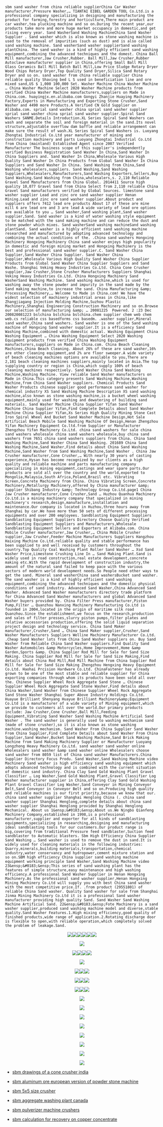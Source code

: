 
```
sbm sand washer from china reliable supplierChina Car Washer manufacturer,Pressure Washer,… TIANTAI EIBEL GARDEN TOOL Co.Ltd.is a professional company specializing in designing and manufacturing the product for farming,forestry and horticulture,There main product are car washer,tea plucking machine and so on.During the recent year,our products take more and more huge market occupancy in domestic,and get rising every year. Sand WasherSand Washing MachineChina Sand Washer Supplier . Sand washer which is also known as stone washing machine is used to the removal of impurities (such as dust) and is also called sand washing machine. Sand washerSand washer supplierSand washing plantChina. The sand washer is a kind of highly efficient sand washing equipment,combining the advanced techniques and the domest. China Ball Mill manufacturer,Jaw Crusher,Rubber. Ball Mill,Jaw Crusher,Rubber Autoclave manufacturer supplier in China,offering Small Ball Mill Glass Ceramics Ball Mill Batch Ball Mill,Low Price Sludge Rotary Dryer Wood Chips Rotary Dryer,Top Quality Sand Dryer,Silica Sand Rotary Dryer and so on. sand washer from china reliable supplier China reliable quality Shaving bed L S used in beneficiation line and ore mixed sand,US $ 1,000 100,000 Set. Washer Machine China Washer Machine … China Washer Machine Select 2020 Washer Machine products from verified China Washer Machine manufacturers,suppliers on Made in China.com. huayingjx.en.alibaba.com Gongyi Zhanjie Huaying Machinery Factory,Experts in Manufacturing and Exporting Stone Crusher,Sand Washer and 4490 more Products.A Verified CN Gold Supplier on Alibaba.com. sprial sand washer china sprial sand washer supplier sprial sand washer china sprial sand washer supplier.Spiral Sand Washers SANME.Details Introduction.XL Series Spiral Sand Washers can wash and separate the soil and foreign material in the sand.Its novel structure,adjustable overflow dam baffle and reliable arrangement can make sure the result of wash.XL Series Spiral Sand Washers is. Luoyang Zhongtai Industrial Co.Ltd year manufacturer of mining and construction machinery and parts Luoyang Zhongtai Industrial Co.Ltd from China (mainland) Established Agent since 2007 Verified Manufacturer The business scope of this supplier's independently verified Business Registration Sand Washer In China,Sand Washer In China Suppliers and. Sand Washer In China,Wholesale Various High Quality Sand Washer In China Products from Global Sand Washer In China Suppliers and Sand Washer In China. Sand Washing from China,Sand Washing wholesalers,suppliers. Sand Washing,Sand Washing Suppliers,Wholesalers,Manufacturers,Sand Washing Exporters,Sellers,Buy Sand Washing.Sand Washing from China,wholesalers,s. 2,110 Reliable Gravel Sand Manufacturers from China Global. 2014411 Source high quality 10,077 Gravel Sand from China Select from 2,110 reliable China Gravel Sand manufacturers verified by Global Sources. limestone sand washer supplier Lead and zinc ore sand washer supplier Henan Mining.Lead and zinc ore sand washer supplier.About product and suppliers offers 7412 lead ore products About 17 of these are mine mill 6 are lead ore and 3 are lead A wide variety of lead ore options are available to you … Sand washer,Sand washing plant,Sand washer supplier,Sand. Sand washer is a kind of water washing style equipment to be matched with the sand making machine and can reduce the dust and stone powder which mixes. Sand washerSand washing machineSand washing plantSand. Sand washer is a highly efficient sand washing machine researched and manufactured by adopting advanced technology and combining the actual conditions of the. .China sand washers Hongxing Machinery Hongxing Machinery China sand washer enjoys high popularity in domestic and foreign mining market and Hongxing Machinery is the best and professional sand washer supplier.C. Sand Washer China Supplier,Sand Washer China Supplier. Sand Washer China Supplier,Wholesale Various High Quality Sand Washer China Supplier Products from Global Sand Washer China Supplier Suppliers and Sand Washe. Shanghai Veking Heavy Industries Co.Ltd. China Cone Crusher supplier,Jaw Crusher,Stone Crusher Manufacturers Suppliers Shanghai Veking Heavy Industries Co.Ltd. China Hongxing Machinery Sand WasherSand Washing Machine. Sand washing machine,which is used for washing away the stone powder and impurity in the sand made by the Sand making machine,to increase the sand. China Manufacturing &amp; Processing Machinery,… Welcome to Made in China.com! We have the widest selection of machinery industrial areas in China,like Zhangjiagang Injection Molding Machine,Suzhou Plastic Machinery,Shanghai Engineering Construction Machinery and so on.Browse our selection of manufacturing &amp; … 20081225  Powered. 2 :23 Dec 200820081223 bslchina bslchina bslchina.chem supplier chem web chem web.cs reliable css basedforms css basedm. .washer supplier,Mineral sand washer,China sand washers. Sand washer is one of the Sand washing machine of Hongxing Sand washer supplier.It is a efficiency Sand Washing Machine,combined with domestic actual. Washing Equipment China Washing Equipment … China Washing Equipment Select 2020 Washing Equipment products from verified China Washing Equipment manufacturers,suppliers on Made in China.com. China Beach Cleaning Machines,China Beach Cleaning. About 26% of these are sand washer,16% are other cleaning equipment,and 2% are floor sweeper.A wide variety of beach cleaning machines options are available to you,There are 2,181 beach cleaning machines suppliers,mainly located in Asia.The top supplying country or region is China,which supply 100% of beach cleaning machines respectively. Sand Washer China Sand Washing Machine,Washing Machine. View reliable Sand Washer manufacturers on Made in China.This category presents Sand Washing Machine,Washing Machine,from China Sand Washer suppliers. Chemical Products Sand Washer Products chinese supplier good performance sand washer for chemical industry XS Sand Washing Machine Description XS sand washing machine,also known as stone washing machine,is a bucket wheel washing equipment,mainly used for washing and dewatering of building sand materials. Sand Washer Machine China Supplier Yifan Sand Washer Machine China Supplier Yifan,Find Complete Details about Sand Washer Machine China Supplier Yifan,Xs Series High Quality Mining Stone Cast Iron Spiral Wheel And Bucket Sand Washer Machine Design,Hot Sale Artificial Beach Mobile Sand Washing Machine Of Design,Henan Zhengzhou Yifan Machinery Equipment Co.ltd.from Supplier or Manufacturer Zhengzhou Yifan Machinery Co.Ltd. china sand washers for sale china sand washers wholesale china sand washers wholesale,buy china sand washers from 7651 china sand washers suppliers from China. China Sand Washing Machine,Sand Washer China Sand Washing. 201689 China Sand Washing Machine,Sand Washer,Find details about China Sand Washing Machine,Sand Washer from Sand Washing Machine,Sand Washer . China Jaw Crusher manufacturer,Cone Crusher,… With nearly 30 years of casting experience,Hysan has become recognized by our clients as a high quality and reliable machine and parts manufacturing company specializing in mining equipment,castings and wear spare parts.Our products are sold all over the country and the world,exported to Mongolia,Malaysia,South Africa,Poland,Brazil etc. Vibrating Screen,Concrete Machinery from China. China Vibrating Screen,Concrete Machinery,Metallurgy Machinery,offered by China manufacturer &amp; supplier Shibang Industry &amp; Technology Group Co.Ltd.page1 China Jaw Crusher manufacturer,Cone Crusher,Sand … Huzhou Quanhua Machinery Co.Ltd.is a mining machinery company that specialized in mining machinery's research,design,manufacture,installation and maintenance.Our company is located in Huzhou,three hours away from Shanghai by car.We have more than 50 sets of different processing equipments and over 200 employees. Sandblasting Equipment Suppliers Sandblasting Equipment Suppliers Directory Choose Quality Verified Sandblasting Equipment Suppliers and Manufacturers,Wholesale Sandblasting Equipment Sellers and Exporters at Alibaba.com. China Mobile Crusher manufacturer,Jaw Crusher,… China Mobile Crusher supplier,Jaw Crusher,Feeder Machine Manufacturers Suppliers Hangzhou Haixing Machine Co.Ltd.reliable quality and stable performance has been supplied to and well receivad by customers throughout the country.Top Quality Coal Washing Plant Roller Sand Washer … Xsd Sand Washer Price,Limestone Crushing Line In … Sand Making Plant.Sand is widely used in road construction,real estate development,concrete making etc.With the rapid development of construction industry,the amount of the natural sand failed to keep pace with the various sectors of modern world development needs.So People need other ways to get the sand. Mineral sand washerChina sand washersBucket sand washer. The sand washer is a kind of highly efficient sand washing equipment,combining the advanced techniques and the domestic physical conditions of sand industry. Advanced Sand Washer,China Advanced Sand Washer. Advanced Sand Washer manufacturers directory trade platform for China Advanced Sand Washer manufacturers and global Advanced Sand Washer buyers provided by. China Filter Press manufacturer,Piston Pump,Filter … Quanzhou Nanxing Machinery Manufacturing Co.Ltd is founded in 2004,located in the origin of maritime silk road Quanzhou.Since the establishment,we focus on the research,production and sales of filter presses,slurry piston pumps,filter plates and relative accessories production,offering the solid liquid separation project design and technology service. China Sand Maker manufacturer,Crusher,Sand … China Sand Maker supplier,Crusher,Sand Washer Manufacturers Suppliers Welline Machinery Manufacturer Co.Ltd. .Cheap Sand Washer lots from China Sand Washer suppliers on. Buy Sand Washer from Reliable China Sand Washer suppliers.Find Quality Sand Washer Automobiles &amp Motorcycles,Home Improvement,Home &amp Garden,Sports &amp. China Supplier Rod Mill for Sale for Sand Size Making. China Supplier Rod Mill for Sale for Sand Size Making,Find details about China Rod Mill,Rod Mill Machine from China Supplier Rod Mill for Sale for Sand Size Making Zhengzhou Hengxing Heavy Equipment Co.Ltd. Haohai Prcision Hardware Co.Ltd. ChinaFastener has already grown to be one of the most stable and reliable supplier for China exporting companies through whom its products have been sold all over the. Chinese Supplier Wheel Rock Aggregate Sand Stone … Chinese Supplier Wheel Rock Aggregate Sand Stone Washer,Find details about China Washer,Sand Washer from Chinese Supplier Wheel Rock Aggregate Sand Stone Washer Shanghai Super Above Industry Holdings Co.Ltd. Huayue Brilliant Shenyang Huayue Brilliant Machinery&amp;Equipment Co.Ltd is a manufacturer of a wide variety of Mining equipment,which we provide to customers all over the world.Our primary products include: Jaw Crusher,Cone Crusher,Ball Mill,Feeding Equipment,Vibrating Sand Washer Sand Washing Machine Artificial Sand Washer . The sand washer is generally used to washing mechanism sand (made of stone crusher),so it is also known as stone washing machine.washing mechanism. Sand Washer From China Supplier Sand Washer From China Supplier,Find Complete Details about Sand Washer From China Supplier,Sand Washer,Bucket Sand Washing Machine,Sand Brick Making Machine from Sand Making Machinery Supplier or Manufacturer Luoyang Longzhong Heavy Machinery Co.Ltd. sand washer sand washer online Wholesalers sand washer &amp sand washer online Wholesalers choose sand washer from 8059 list of China sand washer Manufacturers.China Supplier Directory Focus Produ. Sand Washer,Sand Washing Machine video Machinery Sand washer is high efficiency sand washing equipment which adopts advanced technology and is combined with the current situation of domestic sand industry. China Clay Sand Gold Washing Plant Gravel Classifier … Log Washer,Sand Gold Washing Plant,Gravel Classifier Log Washer manufacturer supplier in China,offering Clay Sand Gold Washing Plant Gravel Classifier Log Washer,Sand Conveyor in Mining Conveyor Belt,Sand Conveyor in Conveyor Belt and so on.Producing high quality and reliable machines is our first priority,because we know that our. china sand washer supplier Shanghai Henglong China (. china sand washer supplier Shanghai Henglong,complete details about china sand washer supplier Shanghai Henglong provided by Shanghai Henglong Mechanical. About us 1&ensp;&#0183;&ensp;About us.We Ningbo Qianfeng Machinery Company,established in 1998,is a professional manufacturer,supplier and exporter for all kinds of sandblasting equipments,specializing in researching,designing and manufacturing ideal sandblasting tools for our customers.Our product range is big,covering from traditional Pressure feed sandblaster,Suction feed sandblaster to Automatic blasters. Sbm High Efficiency China Supplier Sand Washing … Sand washer is used to remove the dust in sand.It is widely used for cleaning materials in the following industries: Quarry,minerals,building materials,transportation,chemical industry,water conservancy and hydropower,cement mixture station and so on.SBM high efficiency China supplier sand washing machine equipment working principle Sand Washer,Sand Washing Machine video 23&ensp;&#0183;&ensp;This series of sand washing plant has the features of simple structure,easy maintenance and high washing efficiency.A professional Sand Washer Supplier in Henan Hongxing Machinery.As the professional sand washer supplier,Henan Hongxing Mining Machinery Co.Ltd will supply you with best China sand washer with the most competitive price.If. .from product (29551801) of reliable China Sand washer. Quality Sand washer for sale from Shanghai Jinma Mining Machinery Co.Ltd it is a professional Sand washer manufacturer providing high quality Sand. Sand Washer Sand Washing Machine Artificial Sand. 22&ensp;&#0183;&ensp;Fote Machinery is a sand washer supplier,produced sand washing machine model and diverse,stable quality.Sand Washer Features.1.High mixing efficiency,good quality of finished products,wide range of application.2.Rotating discharge door is flexible to open,with reliable operation,which completely solved the problem of leakage.Sand. 
```

<div align="center">
  
<a rel="nofollow" href="https://m.shibang-china.com?f=github&k=sbm+sand+washer+from+china+reliable+supplier"><img src="https://static.shibang-china.com/en/l.png"></a><img src="https://static.shibang-china.com/en/hw.png"><a rel="nofollow" href="https://m.shibang-china.com/product/?f=github&k=sbm+sand+washer+from+china+reliable+supplier"><img src="https://static.shibang-china.com/en/p.png"></a><a rel="nofollow" href="https://m.shibang-china.com/cases/?f=github&k=sbm+sand+washer+from+china+reliable+supplier"><img src="https://static.shibang-china.com/en/c.png"></a><a rel="nofollow" href="https://m.shibang-china.com/news/?f=github&k=sbm+sand+washer+from+china+reliable+supplier"><img src="https://static.shibang-china.com/en/n.png"></a><a rel="nofollow" href="https://m.shibang-china.com?f=github&k=sbm+sand+washer+from+china+reliable+supplier"><img src="https://static.shibang-china.com/en/m.png"></a>

<a rel="nofollow" href="https://m.shibang-china.com/product/?f=github&k=sbm+sand+washer+from+china+reliable+supplier"><img src="https://static.shibang-china.com/en/b.jpg"></a>
  
<a rel="nofollow" href="https://m.shibang-china.com/solution-aggregate.html?f=github&k=sbm+sand+washer+from+china+reliable+supplier"><img src="https://static.shibang-china.com/en/a.jpg"></a><a rel="nofollow" href="https://m.shibang-china.com/solution-mine.html?f=github&k=sbm+sand+washer+from+china+reliable+supplier"><img src="https://static.shibang-china.com/en/m.jpg"></a><a rel="nofollow" href="https://m.shibang-china.com/solution-mill.html?f=github&k=sbm+sand+washer+from+china+reliable+supplier"><img src="https://static.shibang-china.com/en/g.jpg"></a><a rel="nofollow" href="https://m.shibang-china.com/solution-epc.html?f=github&k=sbm+sand+washer+from+china+reliable+supplier"><img src="https://static.shibang-china.com/en/e.jpg"></a>

<a rel="nofollow" href="https://m.shibang-china.com/product/?f=github&k=sbm+sand+washer+from+china+reliable+supplier"><img src="https://static.shibang-china.com/en/a-p.png"></a>

<a rel="nofollow" href="https://m.shibang-china.com/product/crusher/c6x.html?f=github&k=sbm+sand+washer+from+china+reliable+supplier"><img src="https://static.shibang-china.com/en/j.jpg"></a><a rel="nofollow" href="https://m.shibang-china.com/product/crusher/ci5x.html?f=github&k=sbm+sand+washer+from+china+reliable+supplier"><img src="https://static.shibang-china.com/en/i.jpg"></a><a rel="nofollow" href="https://m.shibang-china.com/product/crusher/hst.html?f=github&k=sbm+sand+washer+from+china+reliable+supplier"><img src="https://static.shibang-china.com/en/c.jpg"></a>

<a rel="nofollow" href="https://m.shibang-china.com/product/mill/mtw.html?f=github&k=sbm+sand+washer+from+china+reliable+supplier"><img src="https://static.shibang-china.com/en/mtw.jpg"></a><a rel="nofollow" href="https://m.shibang-china.com/product/mill/scm.html?f=github&k=sbm+sand+washer+from+china+reliable+supplier"><img src="https://static.shibang-china.com/en/scm.jpg"></a><a rel="nofollow" href="https://m.shibang-china.com/product/mill/lm.html?f=github&k=sbm+sand+washer+from+china+reliable+supplier"><img src="https://static.shibang-china.com/en/lm.jpg"></a>

<a rel="nofollow" href="https://m.shibang-china.com/product/sand/vsi6x.html?f=github&k=sbm+sand+washer+from+china+reliable+supplier"><img src="https://static.shibang-china.com/en/6x.jpg"></a><a rel="nofollow" href="https://m.shibang-china.com/product/sand/vu.html?f=github&k=sbm+sand+washer+from+china+reliable+supplier"><img src="https://static.shibang-china.com/en/vu.jpg"></a><a rel="nofollow" href="https://m.shibang-china.com/product/mobile/klun.html?f=github&k=sbm+sand+washer+from+china+reliable+supplier"><img src="https://static.shibang-china.com/en/k.jpg"></a>

<a rel="nofollow" href="https://m.shibang-china.com/cases/?f=github&k=sbm+sand+washer+from+china+reliable+supplier"><img src="https://static.shibang-china.com/en/case.png"></a>

<a rel="nofollow" href="https://m.shibang-china.com/cases/aggregate/202.html?f=github&k=sbm+sand+washer+from+china+reliable+supplier"><img src="https://static.shibang-china.com/en/c-1.jpg"></a>

<a rel="nofollow" href="https://m.shibang-china.com/cases/aggregate/203.html?f=github&k=sbm+sand+washer+from+china+reliable+supplier"><img src="https://static.shibang-china.com/en/c-2.jpg"></a>

<a rel="nofollow" href="https://m.shibang-china.com/cases/mill/123.html?f=github&k=sbm+sand+washer+from+china+reliable+supplier"><img src="https://static.shibang-china.com/en/c-3.jpg"></a>

<a rel="nofollow" href="https://m.shibang-china.com/contact_us.html?f=github&k=sbm+sand+washer+from+china+reliable+supplier"><img src="https://static.shibang-china.com/en/contact.png"></a>

<a rel="nofollow" href="https://swt.shibang-china.com/?f=github&k=sbm+sand+washer+from+china+reliable+supplier"><img src="https://static.shibang-china.com/en/chat.png"></a>

<a rel="nofollow" href="https://whatsapp.shibangsoft.com/WhatsApp.php?f=github&k=sbm+sand+washer+from+china+reliable+supplier"><img src="https://static.shibang-china.com/en/whatsapp.png"></a>

<a rel="nofollow" href="https://m.shibang-china.com/?f=github&k=sbm+sand+washer+from+china+reliable+supplier"><img src="https://static.shibang-china.com/en/website.png"></a>

</div>


* [sbm drawings of a cone crusher india](sbm%20drawings%20of%20a%20cone%20crusher%20india.md)

* [sbm aluminum ore european version of powder stone machine](sbm%20aluminum%20ore%20european%20version%20of%20powder%20stone%20machine.md)

* [sbm 5x5 size crusher](sbm%205x5%20size%20crusher.md)

* [sbm aggregate washing plant canada](sbm%20aggregate%20washing%20plant%20canada.md)

* [sbm pulverizer machine crushers](sbm%20pulverizer%20machine%20crushers.md)

* [sbm calculation for recovery on copper concentrate](sbm%20calculation%20for%20recovery%20on%20copper%20concentrate.md)